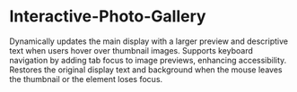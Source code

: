 # Interactive-Photo-Gallery
Dynamically updates the main display with a larger preview and descriptive text when users hover over thumbnail images. Supports keyboard navigation by adding tab focus to image previews, enhancing accessibility. Restores the original display text and background when the mouse leaves the thumbnail or the element loses focus.
